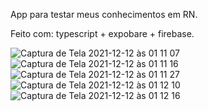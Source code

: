 App para testar meus conhecimentos em RN.

Feito com: typescript + expobare + firebase.

![Captura de Tela 2021-12-12 às 01 11 07](https://user-images.githubusercontent.com/65136543/145699941-5ff1e6a9-0cdd-4e29-af08-4e826af736b1.png)
![Captura de Tela 2021-12-12 às 01 11 16](https://user-images.githubusercontent.com/65136543/145699942-da98f64c-9db1-4749-9075-92e7b31bbe8a.png)
![Captura de Tela 2021-12-12 às 01 11 27](https://user-images.githubusercontent.com/65136543/145699943-8f6fec12-a9df-4fa4-bccc-e91bb70d440a.png)
![Captura de Tela 2021-12-12 às 01 12 10](https://user-images.githubusercontent.com/65136543/145699971-1919a4df-9d36-414a-ad9b-72a114561b86.png)
![Captura de Tela 2021-12-12 às 01 12 16](https://user-images.githubusercontent.com/65136543/145699972-a9bed6c0-48d2-4a51-a46a-75ef1e9352e8.png)
